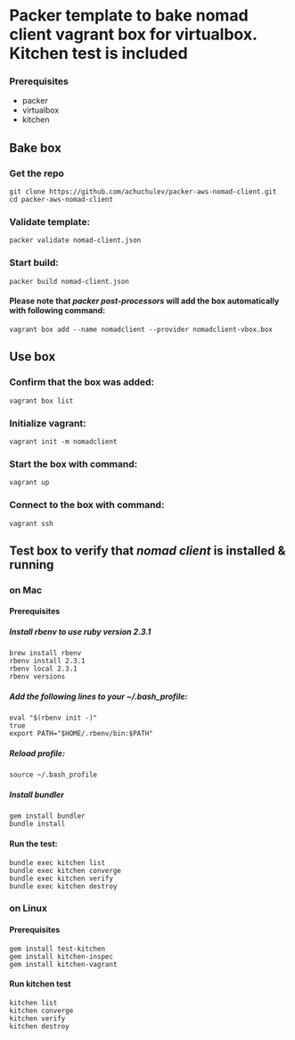 # Packer template to bake nomad client vagrant box for virtualbox. Kitchen test is included

### Prerequisites

* packer
* virtualbox
* kitchen

## Bake box

### Get the repo

```
git clone https://github.com/achuchulev/packer-aws-nomad-client.git
cd packer-aws-nomad-client
```

### Validate template: 

`packer validate nomad-client.json`

### Start build:

`packer build nomad-client.json`

#### Please note that _packer post-processors_ will add the box automatically with following command:

`vagrant box add --name nomadclient --provider nomadclient-vbox.box`

## Use box

### Confirm that the box was added:

`vagrant box list`

### Initialize vagrant:

`vagrant init -m nomadclient`

### Start the box with command:

`vagrant up`

### Connect to the box with command:

`vagrant ssh`

## Test box to verify that _nomad client_ is installed & running

### on Mac

#### Prerequisites

##### Install rbenv to use ruby version 2.3.1

```
brew install rbenv
rbenv install 2.3.1
rbenv local 2.3.1
rbenv versions
```

##### Add the following lines to your ~/.bash_profile:

```
eval "$(rbenv init -)"
true
export PATH="$HOME/.rbenv/bin:$PATH"
```

##### Reload profile: 

`source ~/.bash_profile`

##### Install bundler

```
gem install bundler
bundle install
```

#### Run the test: 

```
bundle exec kitchen list
bundle exec kitchen converge
bundle exec kitchen verify
bundle exec kitchen destroy
```

### on Linux

#### Prerequisites

```
gem install test-kitchen
gem install kitchen-inspec
gem install kitchen-vagrant
```

#### Run kitchen test 

```
kitchen list
kitchen converge
kitchen verify
kitchen destroy
```

